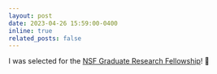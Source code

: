 ```yaml
---
layout: post
date: 2023-04-26 15:59:00-0400
inline: true
related_posts: false
---
```


I was selected for the [NSF Graduate Research Fellowship](https://cs.uchicago.edu/news/phd-student-kevin-bryson-receives-nsf-graduate-research-fellowship-to-create-equitable-algorithmic-data-tools/)! :confetti_ball:
